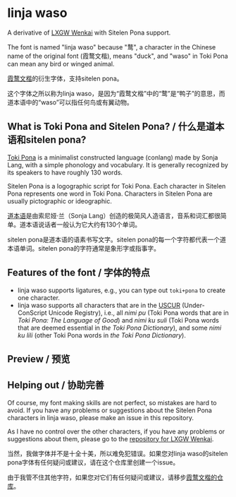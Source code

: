 # linja waso
A derivative of [LXGW Wenkai](https://github.com/lxgw/LxgwWenKai) with Sitelen Pona support. 

The font is named "linja waso" because "鹜", a character in the Chinese name of the original font (霞鹜文楷), means "duck", and "waso" in Toki Pona can mean any bird or winged animal.

[霞鹜文楷](https://github.com/lxgw/LxgwWenKai)的衍生字体，支持sitelen pona。

这个字体之所以称为linja waso，是因为“霞鹜文楷”中的“鹜”是“鸭子”的意思，而道本语中的“waso”可以指任何鸟或有翼动物。

## What is Toki Pona and Sitelen Pona? / 什么是道本语和sitelen pona?

[Toki Pona](https://en.wikipedia.org/wiki/Toki_Pona) is a minimalist constructed language (conlang) made by Sonja Lang, with a simple phonology and vocabulary. It is generally recognized by its speakers to have roughly 130 words.

Sitelen Pona is a logographic script for Toki Pona. Each character in Sitelen Pona represents one word in Toki Pona. Characters in Sitelen Pona are usually pictographic or ideographic.

[道本语](https://zh.wikipedia.org/wiki/道本语)是由索尼娅·兰（Sonja Lang）创造的极简风人造语言，音系和词汇都很简单。道本语说话者一般认为它大约有130个单词。

sitelen pona是道本语的语素书写文字。sitelen pona的每一个字符都代表一个道本语单词。sitelen pona的字符通常是象形字或指事字。

## Features of the font / 字体的特点

* linja waso supports ligatures, e.g., you can type out `toki+pona` to create one character.
* linja waso supports all characters that are in the [USCUR](http://www.kreativekorp.com/ucsur/) (Under-ConScript Unicode Registry), i.e., all *nimi pu* (Toki Pona words that are in *Toki Pona: The Language of Good*) and *nimi ku suli* (Toki Pona words that are deemed essential in *the Toki Pona Dictionary*), and some *nimi ku lili* (other Toki Pona words in *the Toki Pona Dictionary*).

## Preview / 预览

## Helping out / 协助完善

Of course, my font making skills are not perfect, so mistakes are hard to avoid. If you have any problems or suggestions about the Sitelen Pona characters in linja waso, please make an issue in this repository.

As I have no control over the other characters, if you have any problems or suggestions about them, please go to the [repository for LXGW Wenkai](https://github.com/lxgw/LxgwWenKai).

当然，我做字体并不是十全十美，所以难免犯错误。如果您对linja waso的sitelen pona字体有任何疑问或建议，请在这个仓库里创建一个issue。

由于我管不住其他字符，如果您对它们有任何疑问或建议，请移步[霞鹜文楷的仓库](https://github.com/lxgw/LxgwWenKai)。
